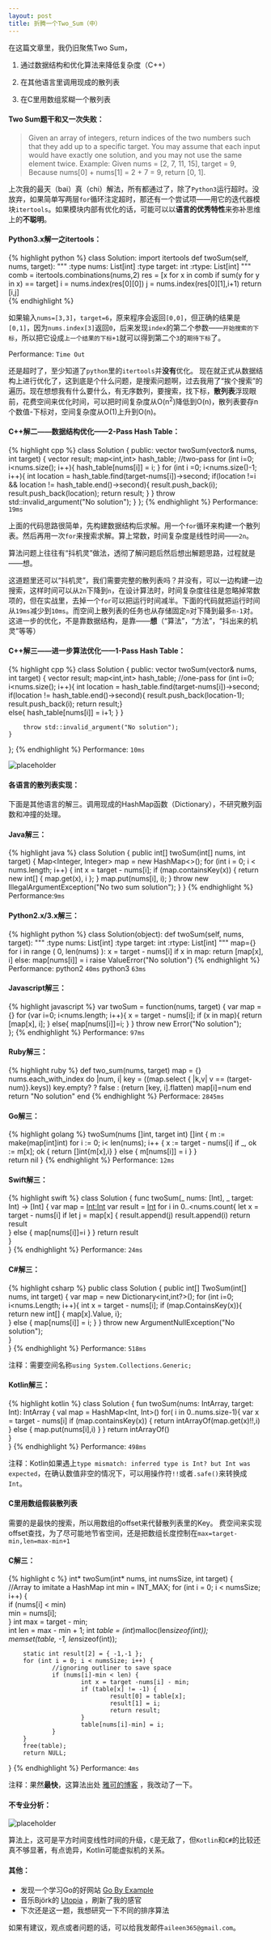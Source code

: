 ```yaml
---
layout: post
title: 折腾一个Two_Sum（中）
---
```

<div class="message">
在这篇文章里，我仍旧聚焦Two Sum，

1. 通过数据结构和优化算法来降低复杂度（C++）

2.  在其他语言里调用现成的散列表

3.  在C里用数组浆糊一个散列表
</div>

#### Two Sum题干和又一次失败：

>Given an array of integers, return indices of the two numbers such that they
>add up to a specific target.
>You may assume that each input would have exactly one solution, and you may
>not use the same element twice. 
>Example:
>Given nums = [2, 7, 11, 15], target = 9,
>Because nums[0] + nums[1] = 2 + 7 = 9,
>return [0, 1].

上次我的最天（bai）真（chi）解法，所有都通过了，除了`Python3`运行超时。没放弃，如果简单写两层`for`循环注定超时，那还有一个尝试项——用它的迭代器模块`itertools`。如果模块内部有优化的话，可能可以以<strong>语言的优秀特性</strong>来弥补思维上的<strong>不聪明</strong>。


#### Python3.x解一之itertools：

{% highlight python %}
class Solution:
    import itertools
    def twoSum(self, nums, target):
        """
        :type nums: List[int]
        :type target: int
        :rtype: List[int]
        """
        comb = itertools.combinations(nums,2)
        res = [x for x in comb if sum(y for y in x) == target]
        i = nums.index(res[0][0])
        j = nums.index(res[0][1],i+1)
        return [i,j]      
{% endhighlight %}

如果输入`nums=[3,3]`，`target=6`，原来程序会返回`[0,0]`，但正确的结果是`[0,1]`，因为`nums.index[3]`返回`0`，后来发现`index`的第二个参数——`开始搜索的下标`，所以把它设成`上一个结果的下标+1`就可以得到第二个`3`的`期待下标`了。

Performance: `Time Out`

还是超时了，至少知道了`python`里的`itertools`并<strong>没有</strong>优化。
现在就正式从数据结构上进行优化了，这到底是个什么问题，是搜索问题啊，过去我用了“挨个搜索”的遍历。现在想想我有什么要什么，有无序数列，要搜索，找下标，<strong>散列表</strong>浮现眼前，花费空间来优化时间，可以把时间复杂度从O(n<sup>2</sup>)降低到O(n)，散列表要存n个数值-下标对，空间复杂度从O(1)上升到O(n)。

#### C++解二——数据结构优化——2-Pass Hash Table：
{% highlight cpp %}
class Solution {
public:
    vector<int> twoSum(vector<int>& nums, int target) {
        vector<int> result;
        map<int,int> hash_table;
	//two-pass
        for (int i=0; i<nums.size(); i++){
            hash_table[nums[i]] = i;
        }
        for (int i =0; i<nums.size()-1; i++){
            int location = hash_table.find(target-nums[i])->second;
            if(location !=i && location != hash_table.end()->second){
                result.push_back(i);
                result.push_back(location);
                return result;
            }
        }
        throw std::invalid_argument("No solution"); 
    }
};
{% endhighlight %}
Performance: `19ms`

上面的代码思路很简单，先构建数据结构后求解。用一个`for`循环来构建一个散列表。然后再用一次`for`来搜索求解。算上常数，时间复杂度是线性时间——`2n`。

算法问题上往往有“抖机灵”做法，透彻了解问题后然后想出解题思路，过程就是——想。

这道题里还可以“抖机灵”，我们需要完整的散列表吗？并没有，可以一边构建一边搜索，这样时间可以从`2n`下降到`n`，在设计算法时，时间复杂度往往是忽略掉常数项的，但在实战里，去掉一个`for`可以把运行时间减半。下面的代码就把运行时间从`19ms`减少到`10ms`。而空间上散列表的任务也从存储固定`n`对下降到最多`n-1`对。这进一步的优化，不是靠数据结构，是靠——<strong>想</strong>（“算法”，“方法”，“抖出来的机灵”等等）


#### C++解三——进一步算法优化——1-Pass Hash Table：
{% highlight cpp %}
class Solution {
public:
    vector<int> twoSum(vector<int>& nums, int target) {
        vector<int> result;
        map<int,int> hash_table;
	//one-pass
        for (int i=0; i<nums.size(); i++){
                int location = hash_table.find(target-nums[i])->second;
                if(location != hash_table.end()->second){
                result.push_back(location-1);
                result.push_back(i);
                return result;}  
                else{
                hash_table[nums[i]] = i+1;
                }
        }
        
        throw std::invalid_argument("No solution"); 
    }
        
};
{% endhighlight %}
Performance: `10ms`

![placeholder](/image/2018-01-19-Cpp.png "C++ Performance with 3 Algorithms")


#### 各语言的散列表实现：

下面是其他语言的解三。调用现成的HashMap函数（Dictionary），不研究散列函数和冲撞的处理。

#### Java解三：
{% highlight java %}
class Solution {
       	public int[] twoSum(int[] nums, int target) {
                Map<Integer, Integer> map = new HashMap<>();
                for (int i = 0; i < nums.length; i++) {
                	int x = target - nums[i];
                        if (map.containsKey(x)) {
                                return new int[] { map.get(x), i };
                        }
                map.put(nums[i], i); 
        	}
        	throw new IllegalArgumentException("No two sum solution");
	}
}
{% endhighlight %}
Performance:`9ms`

#### Python2.x/3.x解三：
{% highlight python %}
class Solution(object):
    def twoSum(self, nums, target):
        """
        :type nums: List[int]
        :type target: int
        :rtype: List[int]
        """
        map={}
        for i in range ( 0, len(nums) ):
            x = target - nums[i]
            if x in map:
                return [map[x], i]
            else:
                map[nums[i]] = i 
        raise ValueError("No solution")
{% endhighlight %}
Performance: python2 `40ms` python3 `63ms`

#### Javascript解三：
{% highlight javascript %}
var twoSum = function(nums, target) {
        var map = {}
        for (var i=0; i<nums.length; i++){
                x = target - nums[i];
                if (x in map){
                        return [map[x], i]; 
                }
                else{
                        map[nums[i]]=i;
                }
        }
        throw new Error("No solution");    
};
{% endhighlight %}
Performance: `97ms`

#### Ruby解三：
{% highlight ruby %}
def two_sum(nums, target)
    map = {}
    nums.each_with_index do |num, i|
        key = ((map.select { |k,v| v == (target-num)}.keys)) 
        key.empty? ? false : (return [key, i].flatten)
        map[i]=num
    end 
    return "No solution"
end
{% endhighlight %}
Performace: `2845ms`

#### Go解三：
{% highlight golang %}
twoSum(nums []int, target int) []int {
    m := make(map[int]int)
    for i := 0; i< len(nums); i++ {
        x := target - nums[i]
        if _, ok := m[x]; ok {
                return []int{m[x],i}
        } else {
                m[nums[i]] = i 
        }
    }   
    return nil 
}
{% endhighlight %}
Performance: `12ms`

#### Swift解三：
{% highlight swift %}
class Solution {
    func twoSum(_ nums: [Int], _ target: Int) -> [Int] {
        var map = [Int:Int]()
        var result = [Int]()
        for i in 0..<nums.count{
                let x = target - nums[i]
                if let j = map[x] {
                        result.append(j)
                        result.append(i)
                        return result   
                } else {
                        map[nums[i]]=i
                }
         }
         return result    
    }   
}
{% endhighlight %}
Performance: `24ms`

#### C#解三：
{% highlight csharp %}
public class Solution {
    public int[] TwoSum(int[] nums, int target) {
       var map = new Dictionary<int,int?>();
       for (int i=0; i<nums.Length; i++){
                int x = target - nums[i];
                if (map.ContainsKey(x)){
                        return new int[] { map[x].Value, i};    
                } else {
                        map[nums[i]] = i;
                }
        }
        throw new ArgumentNullException("No solution");    
    }   
}
{% endhighlight %}
Performance: `518ms`

注释：需要空间名称`using System.Collections.Generic;`

#### Kotlin解三：
{% highlight kotlin %}
class Solution {
    fun twoSum(nums: IntArray, target: Int): IntArray {
        val map = HashMap<Int, Int>()
        for( i in 0..nums.size-1){
                var x = target - nums[i]
                if (map.containsKey(x)) {
                        return intArrayOf(map.get(x)!!,i)
                } else {
                        map.put(nums[i],i)
                }
        }
        return intArrayOf()    
    }   
}
{% endhighlight %}
Performance: `498ms`

注释：Kotlin如果遇上`type mismatch: inferred type is Int? but Int was expected`，在确认数值非空的情况下，可以用操作符`!!`或者`.safe()`来转换成`Int`。

#### C里用数组假装散列表

需要的是最快的搜索，所以用数组的offset来代替散列表里的Key。
费空间来实现offset查找，为了尽可能地节省空间，还是把数组长度控制在`max=target-min,len=max-min+1`

#### C解三：
{% highlight c %}
int* twoSum(int* nums, int numsSize, int target) {   
        //Array to imitate a HashMap
        int min = INT_MAX;
        for (int i = 0; i < numsSize; i++) {   
            if (nums[i] < min)  
                min = nums[i];  
        }
        int max = target - min;  
        int len = max - min + 1;
        int *table = (int*)malloc(len*sizeof(int));  
        memset(table, -1, len*sizeof(int));
    
        static int result[2] = { -1,-1 };    
        for (int i = 0; i < numsSize; i++) {
                //ignoring outliner to save space
                if (nums[i]-min < len) {
                        int x = target -nums[i] - min;
                        if (table[x] != -1) { 
                                result[0] = table[x];  
                                result[1] = i;  
                                return result;  
                        }
                        table[nums[i]-min] = i;  
                }
        }
        free(table);  
        return NULL;  
}
{% endhighlight %}
Performance: `4ms`

注释：果然<strong>最快</strong>，这算法出处 [雅可的博客](http://blog.csdn.net/yake827/article/details/50995807) ，我改动了一下。

#### 不专业分析：

![placeholder](/image/2018-01-19-Algo3.png "Performance between 2 Algorithms")

算法上，这可是平方时间变线性时间的升级，`C`是无敌了，但`Kotlin`和`C#`的比较还真不够显著，有点诡异，Kotlin可能虚拟机的关系。

#### 其他：

- 发现一个学习Go的好网站 [Go By Example](https://gobyexample.com/) 
- 音乐Björk的 [Utopia](https://open.spotify.com/album/2XeQDERy5XDj5O2ImrR61Q) ，刷新了我的感官
- 下次还是这一题，我想研究一下不同的排序算法

如果有建议，观点或者问题的话，可以给我发邮件`aileen365@gmail.com`。


